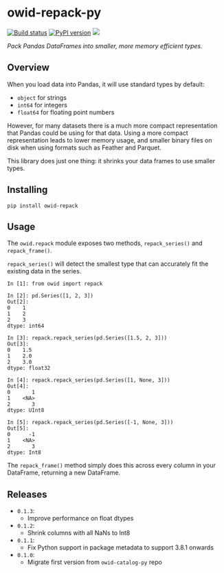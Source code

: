 # owid-repack-py

[![Build status](https://badge.buildkite.com/a25fa2489cb7e1fa69fbe3e4df7d83fd7040a3d5858e72accb.svg)](https://buildkite.com/our-world-in-data/repack-unit-tests)
[![PyPI version](https://badge.fury.io/py/owid-repack.svg)](https://badge.fury.io/py/owid-repack)
![](https://img.shields.io/badge/python-3.8|3.9|3.10|3.11-blue.svg)

_Pack Pandas DataFrames into smaller, more memory efficient types._

## Overview

When you load data into Pandas, it will use standard types by default:

- `object` for strings
- `int64` for integers
- `float64` for floating point numbers

However, for many datasets there is a much more compact representation that Pandas could be using for that data. Using a more compact representation leads to lower memory usage, and smaller binary files on disk when using formats such as Feather and Parquet.

This library does just one thing: it shrinks your data frames to use smaller types.

## Installing

`pip install owid-repack`

## Usage

The `owid.repack` module exposes two methods, `repack_series()` and `repack_frame()`.

`repack_series()` will detect the smallest type that can accurately fit the existing data in the series.

```ipython
In [1]: from owid import repack

In [2]: pd.Series([1, 2, 3])
Out[2]:
0    1
1    2
2    3
dtype: int64

In [3]: repack.repack_series(pd.Series([1.5, 2, 3]))
Out[3]:
0    1.5
1    2.0
2    3.0
dtype: float32

In [4]: repack.repack_series(pd.Series([1, None, 3]))
Out[4]:
0       1
1    <NA>
2       3
dtype: UInt8

In [5]: repack.repack_series(pd.Series([-1, None, 3]))
Out[5]:
0      -1
1    <NA>
2       3
dtype: Int8
```

The `repack_frame()` method simply does this across every column in your DataFrame, returning a new DataFrame.

## Releases

- `0.1.3`:
    - Improve performance on float dtypes
- `0.1.2`:
    - Shrink columns with all NaNs to Int8
- `0.1.1`:
    - Fix Python support in package metadata to support 3.8.1 onwards
- `0.1.0`:
  - Migrate first version from `owid-catalog-py` repo

